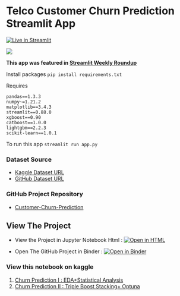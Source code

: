 # Telco Customer Churn Prediction Streamlit App
[![Live in Streamlit](https://static.streamlit.io/badges/streamlit_badge_black_white.svg)](https://share.streamlit.io//ahmedshahriar/Telco-Customer-Churn-Prediction-Streamlit-App/main/app.py)

![](https://im6.ezgif.com/tmp/ezgif-6-b81af171dcb0.gif)

**This app was featured in [Streamlit Weekly Roundup](https://discuss.streamlit.io/t/weekly-roundup-streamlit-as-a-powerpoint-google-trends-excel-file-updates-and-more/19045#finance-and-business-9)**

Install packages `pip install requirements.txt`

Requires
```
pandas==1.3.3
numpy~=1.21.2
matplotlib==3.4.3
streamlit==0.88.0
xgboost==0.90
catboost==1.0.0
lightgbm==2.2.3
scikit-learn==1.0.1
```

To run this app `streamlit run app.py`


### Dataset Source 

* [Kaggle Dataset URL](https://www.kaggle.com/blastchar/telco-customer-churn)
* [GitHub Dataset URL](https://github.com/IBM/telco-customer-churn-on-icp4d/tree/master/data)



### GitHub Project Repository 
* [Customer-Churn-Prediction](https://github.com/ahmedshahriar/Customer-Churn-Prediction)

## View The Project
* View the Project in Jupyter Notebook Html : [![Open in HTML](https://img.shields.io/badge/Html-Open%20Notebook-blue?logo=HTML5)](https://nbviewer.org/github/ahmedshahriar/Customer-Churn-Prediction/blob/main/Telco-Customer-Churn-Prediction.html)

* Open The GitHub Project in Binder : [![Open in Binder](https://mybinder.org/badge_logo.svg)](https://mybinder.org/v2/gh/ahmedshahriar/Customer-Churn-Prediction/main)

  
### View this notebook on kaggle

1. [Churn Prediction I : EDA+Statistical Analysis](https://www.kaggle.com/ahmedshahriarsakib/churn-prediction-i-eda-statistical-analysis)
2. [Churn Prediction II : Triple Boost Stacking+  Optuna](https://www.kaggle.com/ahmedshahriarsakib/churn-prediction-ii-triple-boost-stacking-optuna)
